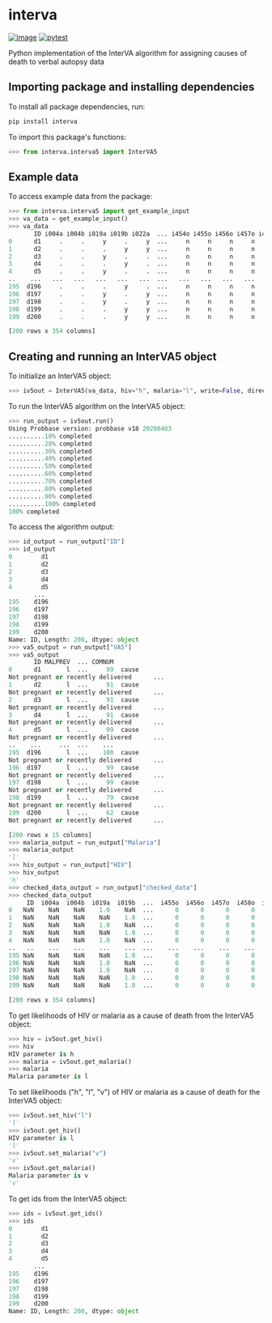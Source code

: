 # interva

[![image](https://img.shields.io/pypi/pyversions/interva)](https://pypi.org/project/interva/)
[![pytest](https://github.com/verbal-autopsy-software/interva/actions/workflows/python-package.yml/badge.svg)](https://github.com/verbal-autopsy-software/interva/actions)

Python implementation of the InterVA algorithm for assigning causes of death to verbal autopsy data


## Importing package and installing dependencies

To install all package dependencies, run:  

```python
pip install interva
```

To import this package's functions:  

```python
>>> from interva.interva5 import InterVA5
```
## Example data

To access example data from the package:  

```python
>>> from interva.interva5 import get_example_input
>>> va_data = get_example_input()
>>> va_data
       ID i004a i004b i019a i019b i022a  ... i454o i455o i456o i457o i458o i459o
0      d1     .     .     y     .     y  ...     n     n     n     n     n     n
1      d2     .     .     .     y     y  ...     n     n     n     n     n     n
2      d3     .     .     y     .     .  ...     n     n     n     n     n     n
3      d4     .     .     .     y     .  ...     n     n     n     n     n     n
4      d5     .     .     y     .     .  ...     n     n     n     n     n     n
..    ...   ...   ...   ...   ...   ...  ...   ...   ...   ...   ...   ...   ...
195  d196     .     .     .     y     .  ...     n     n     n     n     n     n
196  d197     .     .     y     .     y  ...     n     n     n     n     n     n
197  d198     .     .     y     .     y  ...     n     n     n     n     n     n
198  d199     .     .     .     y     y  ...     n     n     n     n     n     n
199  d200     .     .     .     y     y  ...     n     n     n     n     n     n

[200 rows x 354 columns]
```
  
## Creating and running an InterVA5 object

To initialize an InterVA5 object:  

```python
>>> iv5out = InterVA5(va_data, hiv="h", malaria="l", write=False, directory="VA test", filename="VA5_result", output="extended", append=False, return_checked_data=True)
```
  
To run the InterVA5 algorithm on the InterVA5 object:  

```python
>>> run_output = iv5out.run()
Using Probbase version: probbase v18 20200403 
..........10% completed
..........20% completed
..........30% completed
..........40% completed
..........50% completed
..........60% completed
..........70% completed
..........80% completed
..........90% completed
..........100% completed
100% completed
```
  
To access the algorithm output:  

```python
>>> id_output = run_output["ID"]
>>> id_output
0        d1
1        d2
2        d3
3        d4
4        d5
       ... 
195    d196
196    d197
197    d198
198    d199
199    d200
Name: ID, Length: 200, dtype: object
>>> va5_output = run_output["VA5"]
>>> va5_output
       ID MALPREV  ... COMNUM                                          WHOLEPROB
0      d1       l  ...     99  cause
Not pregnant or recently delivered      ...
1      d2       l  ...     91  cause
Not pregnant or recently delivered      ...
2      d3       l  ...     91  cause
Not pregnant or recently delivered      ...
3      d4       l  ...     91  cause
Not pregnant or recently delivered      ...
4      d5       l  ...     99  cause
Not pregnant or recently delivered      ...
..    ...     ...  ...    ...                                                ...
195  d196       l  ...    100  cause
Not pregnant or recently delivered      ...
196  d197       l  ...     99  cause
Not pregnant or recently delivered      ...
197  d198       l  ...     99  cause
Not pregnant or recently delivered      ...
198  d199       l  ...     79  cause
Not pregnant or recently delivered      ...
199  d200       l  ...     62  cause
Not pregnant or recently delivered      ...

[200 rows x 15 columns]
>>> malaria_output = run_output["Malaria"]
>>> malaria_output
'l'
>>> hiv_output = run_output["HIV"]
>>> hiv_output
'h'
>>> checked_data_output = run_output["checked_data"]
>>> checked_data_output
     ID  i004a  i004b  i019a  i019b  ...  i455o  i456o  i457o  i458o  i459o
0   NaN    NaN    NaN    1.0    NaN  ...      0      0      0      0      0
1   NaN    NaN    NaN    NaN    1.0  ...      0      0      0      0      0
2   NaN    NaN    NaN    1.0    NaN  ...      0      0      0      0      0
3   NaN    NaN    NaN    NaN    1.0  ...      0      0      0      0      0
4   NaN    NaN    NaN    1.0    NaN  ...      0      0      0      0      0
..   ..    ...    ...    ...    ...  ...    ...    ...    ...    ...    ...
195 NaN    NaN    NaN    NaN    1.0  ...      0      0      0      0      0
196 NaN    NaN    NaN    1.0    NaN  ...      0      0      0      0      0
197 NaN    NaN    NaN    1.0    NaN  ...      0      0      0      0      0
198 NaN    NaN    NaN    NaN    1.0  ...      0      0      0      0      0
199 NaN    NaN    NaN    NaN    1.0  ...      0      0      0      0      0

[200 rows x 354 columns]
```
  
To get likelihoods of HIV or malaria as a cause of death from the InterVA5 object:  

```python
>>> hiv = iv5out.get_hiv()
>>> hiv
HIV parameter is h
>>> malaria = iv5out.get_malaria()
>>> malaria
Malaria parameter is l
```
  
To set likelihoods ("h", "l", "v") of HIV or malaria as a cause of death for the InterVA5 object:  

```python
>>> iv5out.set_hiv("l")
'l'
>>> iv5out.get_hiv()
HIV parameter is l
'l'
>>> iv5out.set_malaria("v")
'v'
>>> iv5out.get_malaria()
Malaria parameter is v
'v'
```
  
To get ids from the InterVA5 object:  

```python
>>> ids = iv5out.get_ids()
>>> ids
0        d1
1        d2
2        d3
3        d4
4        d5
       ...
195    d196
196    d197
197    d198
198    d199
199    d200
Name: ID, Length: 200, dtype: object
```
